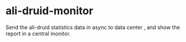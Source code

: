 # ali-druid-monitor
Send the ali-druid statistics data in async to data center , and show the report in a central monitor.
